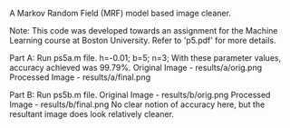 
A Markov Random Field (MRF) model based image cleaner.

Note: This code was developed towards an assignment for the Machine Learning
course at Boston University. Refer to 'p5.pdf' for more details.

Part A:
Run ps5a.m file.
h=-0.01; b=5; n=3; With these parameter values, accuracy achieved was 99.79%.
Original Image - results/a/orig.png
Processed Image - results/a/final.png

Part B:
Run ps5b.m file.
Original Image - results/b/orig.png
Processed Image - results/b/final.png
No clear notion of accuracy here, but the resultant image does look relatively cleaner.

